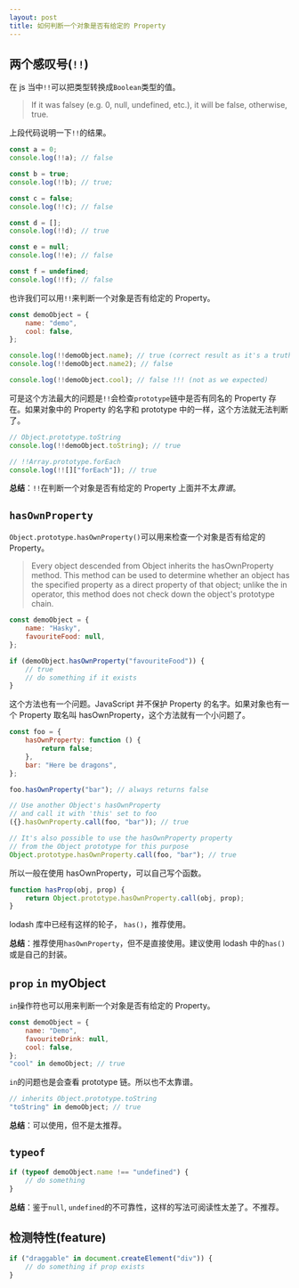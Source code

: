 ```yaml
---
layout: post
title: 如何判断一个对象是否有给定的 Property
---
```


## 两个感叹号(`!!`)

在 js 当中`!!`可以把类型转换成`Boolean`类型的值。

> If it was falsey (e.g. 0, null, undefined, etc.), it will be false, otherwise, true.

上段代码说明一下`!!`的结果。

```javascript
const a = 0;
console.log(!!a); // false

const b = true;
console.log(!!b); // true;

const c = false;
console.log(!!c); // false

const d = [];
console.log(!!d); // true

const e = null;
console.log(!!e); // false

const f = undefined;
console.log(!!f); // false
```

也许我们可以用`!!`来判断一个对象是否有给定的 Property。

```javascript
const demoObject = {
    name: "demo",
    cool: false,
};

console.log(!!demoObject.name); // true (correct result as it's a truthy value)
console.log(!!demoObject.name2); // false

console.log(!!demoObject.cool); // false !!! (not as we expected)
```

可是这个方法最大的问题是`!!`会检查`prototype`链中是否有同名的 Property 存在。如果对象中的 Property 的名字和 prototype 中的一样，这个方法就无法判断了。

```javascript
// Object.prototype.toString
console.log(!!demoObject.toString); // true

// !!Array.prototype.forEach
console.log(!![]["forEach"]); // true
```

**总结**：`!!`在判断一个对象是否有给定的 Property 上面并不太*靠谱*。

## `hasOwnProperty`

`Object.prototype.hasOwnProperty()`可以用来检查一个对象是否有给定的 Property。

> Every object descended from Object inherits the hasOwnProperty method. This method can be used to determine whether an object has the specified property as a direct property of that object; unlike the in operator, this method does not check down the object's prototype chain.

```javascript
const demoObject = {
    name: "Hasky",
    favouriteFood: null,
};

if (demoObject.hasOwnProperty("favouriteFood")) {
    // true
    // do something if it exists
}
```

这个方法也有一个问题。JavaScript 并不保护 Property 的名字。如果对象也有一个 Property 取名叫 hasOwnProperty，这个方法就有一个小问题了。

```javascript
const foo = {
    hasOwnProperty: function () {
        return false;
    },
    bar: "Here be dragons",
};

foo.hasOwnProperty("bar"); // always returns false

// Use another Object's hasOwnProperty
// and call it with 'this' set to foo
({}.hasOwnProperty.call(foo, "bar")); // true

// It's also possible to use the hasOwnProperty property
// from the Object prototype for this purpose
Object.prototype.hasOwnProperty.call(foo, "bar"); // true
```

所以一般在使用 hasOwnProperty，可以自己写个函数。

```javascript
function hasProp(obj, prop) {
    return Object.prototype.hasOwnProperty.call(obj, prop);
}
```

lodash 库中已经有这样的轮子， `has()`，推荐使用。

**总结**：推荐使用`hasOwnProperty`，但不是直接使用。建议使用 lodash 中的`has()`或是自己的封装。

## `prop` `in` myObject

`in`操作符也可以用来判断一个对象是否有给定的 Property。

```javascript
const demoObject = {
    name: "Demo",
    favouriteDrink: null,
    cool: false,
};
"cool" in demoObject; // true
```

`in`的问题也是会查看 prototype 链。所以也不太靠谱。

```javascript
// inherits Object.prototype.toString
"toString" in demoObject; // true
```

**总结**：可以使用，但不是太推荐。

## `typeof`

```javascript
if (typeof demoObject.name !== "undefined") {
    // do something
}
```

**总结**：鉴于`null`, `undefined`的不可靠性，这样的写法可阅读性太差了。不推荐。

## 检测特性(feature)

```javascript
if ("draggable" in document.createElement("div")) {
    // do something if prop exists
}
```
